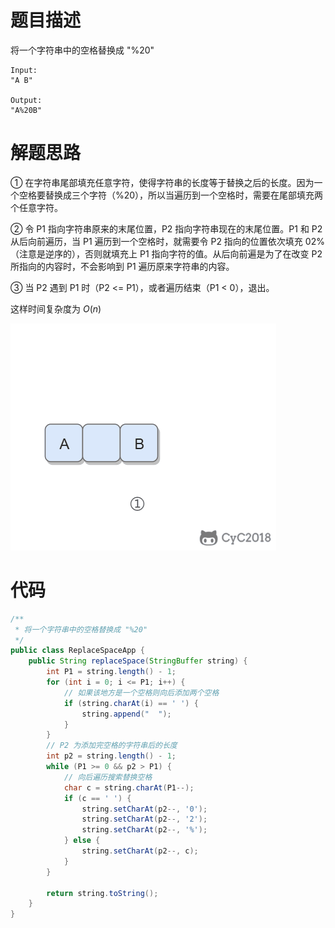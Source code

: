 # 题目描述

将一个字符串中的空格替换成 "%20"

```text
Input:
"A B"

Output:
"A%20B"
```

# 解题思路

① 在字符串尾部填充任意字符，使得字符串的长度等于替换之后的长度。因为一个空格要替换成三个字符（%20），所以当遍历到一个空格时，需要在尾部填充两个任意字符。

② 令 P1 指向字符串原来的末尾位置，P2 指向字符串现在的末尾位置。P1 和 P2 从后向前遍历，当 P1 遍历到一个空格时，就需要令 P2 指向的位置依次填充 02%（注意是逆序的），否则就填充上 P1 指向字符的值。从后向前遍是为了在改变 P2 所指向的内容时，不会影响到 P1 遍历原来字符串的内容。

③ 当 P2 遇到 P1 时（P2 <= P1），或者遍历结束（P1 < 0），退出。

这样时间复杂度为 $O(n)$ 

![img](替换空格.assets/f7c1fea2-c1e7-4d31-94b5-0d9df85e093c.gif)

# 代码

```java
/**
 * 将一个字符串中的空格替换成 "%20"
 */
public class ReplaceSpaceApp {
	public String replaceSpace(StringBuffer string) {
		int P1 = string.length() - 1;
		for (int i = 0; i <= P1; i++) {
			// 如果该地方是一个空格则向后添加两个空格
			if (string.charAt(i) == ' ') {
				string.append("  ");
			}
		}
		// P2 为添加完空格的字符串后的长度
		int p2 = string.length() - 1;
		while (P1 >= 0 && p2 > P1) {
			// 向后遍历搜索替换空格
			char c = string.charAt(P1--);
			if (c == ' ') {
				string.setCharAt(p2--, '0');
				string.setCharAt(p2--, '2');
				string.setCharAt(p2--, '%');
			} else {
				string.setCharAt(p2--, c);
			}
		}

		return string.toString();
	}
}
```


